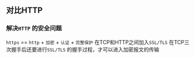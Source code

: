 ##  对比HTTP
###   解决`HTTP` 的安全问题
`https` == `http` + `加密` + `认证` + `完整保护` 
在TCP和HTTP之间加入`SSL/TLS` 
在TCP三次握手后还要进行`SSL/TLS` 的握手过程，才可以进入加密报文的传输
